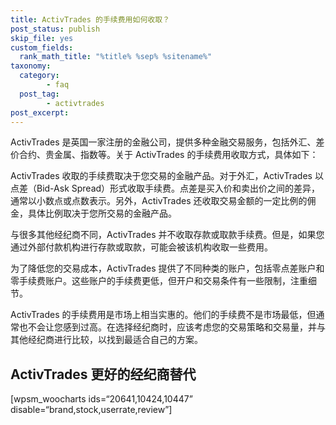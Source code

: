 ```yaml
---
title: ActivTrades 的手续费用如何收取？
post_status: publish
skip_file: yes
custom_fields:
  rank_math_title: "%title% %sep% %sitename%"
taxonomy:
  category:
        - faq
  post_tag:
        - activtrades
post_excerpt: 
---
```

ActivTrades 是英国一家注册的金融公司，提供多种金融交易服务，包括外汇、差价合约、贵金属、指数等。关于 ActivTrades 的手续费用收取方式，具体如下：

ActivTrades 收取的手续费取决于您交易的金融产品。对于外汇，ActivTrades 以点差（Bid-Ask Spread）形式收取手续费。点差是买入价和卖出价之间的差异，通常以小数点或点数表示。另外，ActivTrades 还收取交易金额的一定比例的佣金，具体比例取决于您所交易的金融产品。

与很多其他经纪商不同，ActivTrades 并不收取存款或取款手续费。但是，如果您通过外部付款机构进行存款或取款，可能会被该机构收取一些费用。

为了降低您的交易成本，ActivTrades 提供了不同种类的账户，包括零点差账户和零手续费账户。这些账户的手续费更低，但开户和交易条件有一些限制，注重细节。

ActivTrades 的手续费用是市场上相当实惠的。他们的手续费不是市场最低，但通常也不会让您感到过高。在选择经纪商时，应该考虑您的交易策略和交易量，并与其他经纪商进行比较，以找到最适合自己的方案。

## ActivTrades 更好的经纪商替代

[wpsm_woocharts ids=“20641,10424,10447” disable=“brand,stock,userrate,review”]
